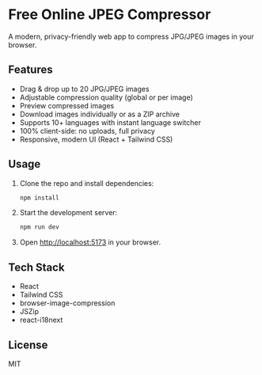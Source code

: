 # Free Online JPEG Compressor

A modern, privacy-friendly web app to compress JPG/JPEG images in your browser.

## Features

- Drag & drop up to 20 JPG/JPEG images
- Adjustable compression quality (global or per image)
- Preview compressed images
- Download images individually or as a ZIP archive
- Supports 10+ languages with instant language switcher
- 100% client-side: no uploads, full privacy
- Responsive, modern UI (React + Tailwind CSS)

## Usage

1. Clone the repo and install dependencies:
   ```bash
   npm install
   ```
2. Start the development server:
   ```bash
   npm run dev
   ```
3. Open [http://localhost:5173](http://localhost:5173) in your browser.

## Tech Stack

- React
- Tailwind CSS
- browser-image-compression
- JSZip
- react-i18next

## License

MIT
